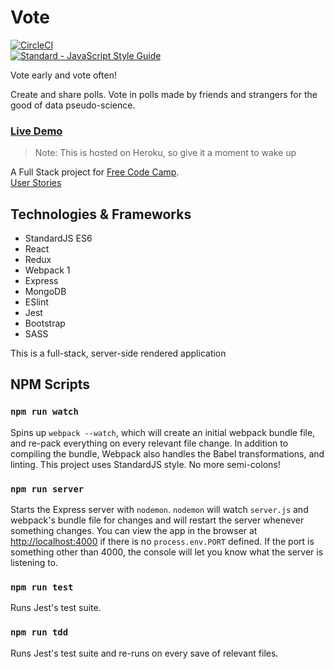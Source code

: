 # Vote
[![CircleCI](https://circleci.com/gh/itxchy/FCC-vote.svg?style=shield)](https://circleci.com/gh/itxchy/FCC-vote)  
[![Standard - JavaScript Style Guide](https://cdn.rawgit.com/feross/standard/master/badge.svg)](https://github.com/feross/standard)

Vote early and vote often!

Create and share polls. Vote in polls made by friends and strangers for the good of data pseudo-science.

### [Live Demo](http://itxchy-vote.herokuapp.com/)
> Note: This is hosted on Heroku, so give it a moment to wake up

A Full Stack project for [Free Code Camp](https://www.freecodecamp.com/).  
[User Stories](https://www.freecodecamp.com/challenges/build-a-voting-app)

## Technologies & Frameworks

- StandardJS ES6
- React
- Redux
- Webpack 1
- Express
- MongoDB
- ESlint
- Jest
- Bootstrap
- SASS

This is a full-stack, server-side rendered application 

## NPM Scripts

### `npm run watch`
Spins up `webpack --watch`, which will create an initial webpack bundle file, and re-pack everything on every relevant file change. In addition to compiling the bundle, Webpack also handles the Babel transformations, and linting. This project uses StandardJS style. No more semi-colons!

### `npm run server` 
Starts the Express server with `nodemon`. `nodemon` will watch `server.js` and webpack's bundle file for changes and will restart the server whenever something changes. You can view the app in the browser at [http://localhost:4000](http://localhost:4000) if there is no `process.env.PORT` defined. If the port is something other than 4000, the console will let you know what the server is listening to.

### `npm run test`
Runs Jest's test suite.

### `npm run tdd`
Runs Jest's test suite and re-runs on every save of relevant files.

